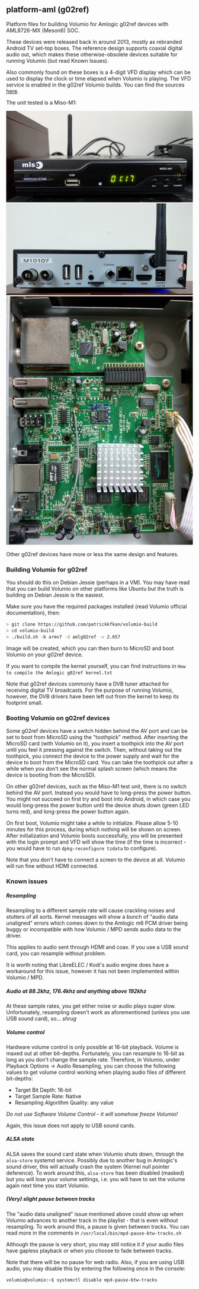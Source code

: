 ## platform-aml (g02ref)

Platform files for building Volumio for Amlogic g02ref devices with AML8726-MX (Meson6) SOC.

These devices were released back in around 2013, mostly as rebranded Android TV set-top boxes. The reference design supports coaxial digital audio out, which makes these otherwise-obsolete devices suitable for running Volumio (but read Known Issues).

Also commonly found on these boxes is a 4-digit VFD display which can be used to display the clock or time elapsed when Volumio is playing. The VFD service is enabled in the g02ref Volumio builds. You can find the sources [here](https://github.com/patrickkfkan/tm1628mpd "here").

The unit tested is a Miso-M1:

![Front](miso-m1_front.jpg)
![Back](miso-m1_back.jpg)
![Interior](miso-m1_interior.jpg)

Other g02ref devices have more or less the same design and features.

### Building Volumio for g02ref

You should do this on Debian Jessie (perhaps in a VM). You may have read that you can build Volumio on other platforms like Ubuntu but the truth is building on Debian Jessie is the easiest.

Make sure you have the required packages installed (read Volumio official documentation), then:
```sh
> git clone https://github.com/patrickkfkan/volumio-build
> cd volumio-build
> ./build.sh -b armv7 -d amlg02ref -v 2.657
```

Image will be created, which you can then burn to MicroSD and boot Volumio on your g02ref device.

If you want to compile the kernel yourself, you can find instructions in `How to compile the Amlogic g02ref kernel.txt`

Note that g02ref devices commonly have a DVB tuner attached for receiving digital TV broadcasts. For the purpose of running Volumio, however, the DVB drivers have been left out from the kernel to keep its footprint small.

### Booting Volumio on g02ref devices

Some g02ref devices have a switch hidden behind the AV port and can be set to boot from MicroSD using the "toothpick" method. After inserting the MicroSD card (with Volumio on it), you insert a toothpick into the AV port until you feel it pressing against the switch. Then, without taking out the toothpick, you connect the device to the power supply and wait for the device to boot from the MicroSD card. You can take the toothpick out after a while when you don't see the normal splash screen (which means the device is booting from the MicroSD).

On other g02ref devices, such as the Miso-M1 test unit, there is no switch behind the AV port. Instead you would have to long-press the power button. You might not succeed on first try and boot into Android, in which case you would long-press the power button until the device shuts down (green LED turns red), and long-press the power button again.

On first boot, Volumio might take a while to initialize. Please allow 5-10 minutes for this process, during which nothing will be shown on screen. After initialization and Volumio boots successfully, you will be presented with the login prompt and VFD will show the time (if the time is incorrect - you would have to run `dpkg-reconfigure tzdata` to configure).

Note that you don't have to connect a screen to the device at all. Volumio will run fine without HDMI connected.

### Known issues

##### Resampling

Resampling to a different sample rate will cause crackling noises and stutters of all sorts. Kernel messages will show a bunch of "audio data unaligned" errors which comes down to the Amlogic m6 PCM driver being buggy or incompatible with how Volumio / MPD sends audio data to the driver.

This applies to audio sent through HDMI and coax. If you use a USB sound card, you can resample without problem.

It is worth noting that LibreELEC / Kodi's audio engine does have a workaround for this issue, however it has not been implemented within Volumio / MPD.

##### Audio at 88.2khz, 176.4khz and anything above 192khz

At these sample rates, you get either noise or audio plays super slow. Unfortunately, resampling doesn't work as aforementioned (unless you use USB sound card), so... *shrug*

##### Volume control

Hardware volume control is only possible at 16-bit playback. Volume is maxed out at other bit-depths. Fortunately, you can resample to 16-bit as long as you don't change the sample rate. Therefore, in Volumio, under Playback Options -> Audio Resampling, you can choose the following values to get volume control working when playing audio files of different bit-depths:

- Target Bit Depth: 16-bit
- Target Sample Rate: Native
- Resampling Algorithm Quality: any value

*Do not use Software Volume Control - it will somehow freeze Volumio!*

Again, this issue does not apply to USB sound cards.

##### ALSA state

ALSA saves the sound card state when Volumio shuts down, through the `alsa-store` systemd service. Possibly due to another bug in Amlogic's sound driver, this will actually crash the system (Kernel null pointer deference). To work around this, `alsa-store` has been disabled (masked) but you will lose your volume settings, i.e. you will have to set the volume again next time you start Volumio.

##### (Very) slight pause between tracks

The "audio data unaligned" issue mentioned above could show up when Volumio advances to another track in the playlist - that is even without resampling. To work around this, a pause is given between tracks. You can read more in the comments in `/usr/local/bin/mpd-pause-btw-tracks.sh`

Although the pause is very short, you may still notice it if your audio files have gapless playback or when you choose to fade between tracks.

Note that there will be no pause for web radio. Also, if you are using USB audio, you may disable this by entering the following once in the console:

```sh
volumio@volumio:~$ systemctl disable mpd-pause-btw-tracks
```


